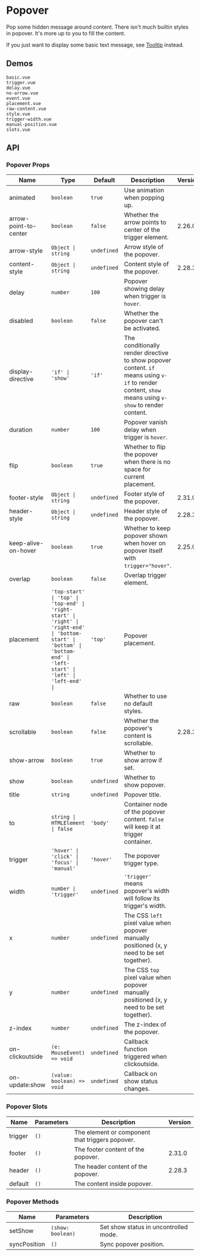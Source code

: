 # Popover

Pop some hidden message around content. There isn't much builtin styles in popover. It's more up to you to fill the content.

If you just want to display some basic text message, see [Tooltip](tooltip) instead.

## Demos

```demo
basic.vue
trigger.vue
delay.vue
no-arrow.vue
event.vue
placement.vue
raw-content.vue
style.vue
trigger-width.vue
manual-position.vue
slots.vue
```

## API

### Popover Props

| Name | Type | Default | Description | Version |
| --- | --- | --- | --- | --- |
| animated | `boolean` | `true` | Use animation when popping up. |  |
| arrow-point-to-center | `boolean` | `false` | Whether the arrow points to center of the trigger element. | 2.26.0 |
| arrow-style | `Object \| string` | `undefined` | Arrow style of the popover. |  |
| content-style | `Object \| string` | `undefined` | Content style of the popover. | 2.28.3 |
| delay | `number` | `100` | Popover showing delay when trigger is `hover`. |  |
| disabled | `boolean` | `false` | Whether the popover can't be activated. |  |
| display-directive | `'if' \| 'show'` | `'if'` | The conditionally render directive to show popover content. `if` means using `v-if` to render content, `show` means using `v-show` to render content. |  |
| duration | `number` | `100` | Popover vanish delay when trigger is `hover`. |  |
| flip | `boolean` | `true` | Whether to flip the popover when there is no space for current placement. |  |
| footer-style | `Object \| string` | `undefined` | Footer style of the popover. | 2.31.0 |
| header-style | `Object \| string` | `undefined` | Header style of the popover. | 2.28.3 |
| keep-alive-on-hover | `boolean` | `true` | Whether to keep popover shown when hover on popover itself with `trigger="hover"`. | 2.25.0 |
| overlap | `boolean` | `false` | Overlap trigger element. |  |
| placement | `'top-start' \| 'top' \| 'top-end' \| 'right-start' \| 'right' \| 'right-end' \| 'bottom-start' \| 'bottom' \| 'bottom-end' \| 'left-start' \| 'left' \| 'left-end' \| ` | `'top'` | Popover placement. |  |
| raw | `boolean` | `false` | Whether to use no default styles. |  |
| scrollable | `boolean` | `false` | Whether the popover's content is scrollable. | 2.28.3 |
| show-arrow | `boolean` | `true` | Whether to show arrow if set. |  |
| show | `boolean` | `undefined` | Whether to show popover. |  |
| title | `string` | `undefined` | Popover title. |  |
| to | `string \| HTMLElement \| false` | `'body'` | Container node of the popover content. `false` will keep it at trigger container. |  |
| trigger | `'hover' \| 'click' \| 'focus' \| 'manual'` | `'hover'` | The popover trigger type. |  |
| width | `number \| 'trigger'` | `undefined` | `'trigger'` means popover's width will follow its trigger's width. |  |
| x | `number` | `undefined` | The CSS `left` pixel value when popover manually positioned (x, y need to be set together). |  |
| y | `number` | `undefined` | The CSS `top` pixel value when popover manually positioned (x, y need to be set together). |  |
| z-index | `number` | `undefined` | The z-index of the popover. |  |
| on-clickoutside | `(e: MouseEvent) => void` | `undefined` | Callback function triggered when clickoutside. |  |
| on-update:show | `(value: boolean) => void` | `undefined` | Callback on show status changes. |  |

### Popover Slots

| Name | Parameters | Description | Version |
| --- | --- | --- | --- |
| trigger | `()` | The element or component that triggers popover. |  |
| footer | `()` | The footer content of the popover. | 2.31.0 |
| header | `()` | The header content of the popover. | 2.28.3 |
| default | `()` | The content inside popover. |  |

### Popover Methods

| Name         | Parameters        | Description                           |
| ------------ | ----------------- | ------------------------------------- |
| setShow      | `(show: boolean)` | Set show status in uncontrolled mode. |
| syncPosition | `()`              | Sync popover position.                |
